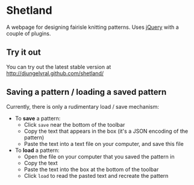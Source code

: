 Shetland
========

A webpage for designing fairisle knitting patterns. Uses [jQuery] with a couple of plugins.

[jQuery]: (http://jquery.com/)

Try it out
----------

You can try out the latest stable version at http://djungelvral.github.com/shetland/

Saving a pattern / loading a saved pattern
------------------------------------------

Currently, there is only a rudimentary load / save mechanism:

- To **save** a pattern:
    - Click `save` near the bottom of the toolbar
    - Copy the text that appears in the box (it's a JSON encoding of the pattern)
    - Paste the text into a text file on your computer, and save this file
- To **load** a pattern:
    - Open the file on your computer that you saved the pattern in
    - Copy the text
    - Paste the text into the box at the bottom of the toolbar
    - Click `load` to read the pasted text and recreate the pattern